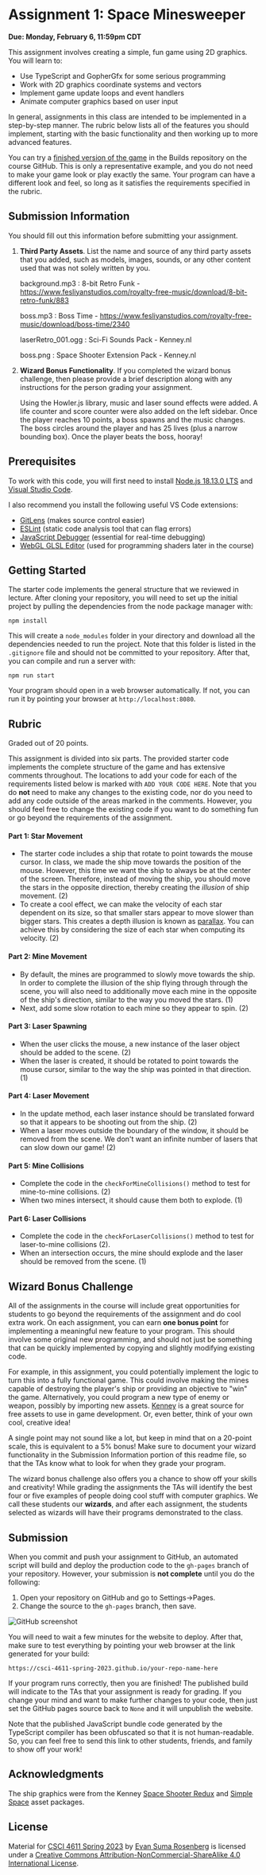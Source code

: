 # Assignment 1: Space Minesweeper

**Due: Monday, February 6, 11:59pm CDT**

This assignment involves creating a simple, fun game using 2D graphics. You will learn to:

- Use TypeScript and GopherGfx for some serious programming
- Work with 2D graphics coordinate systems and vectors
- Implement game update loops and event handlers
- Animate computer graphics based on user input

In general, assignments in this class are intended to be implemented in a step-by-step manner.  The rubric below lists all of the features you should implement, starting with the basic functionality and then working up to more advanced features.

You can try a [finished version of the game](https://csci-4611-spring-2023.github.io/Builds/Assignment-1/) in the Builds repository on the course GitHub. This is only a representative example, and you do not need to make your game look or play exactly the same. Your program can have a different look and feel, so long as it satisfies the requirements specified in the rubric.

## Submission Information

You should fill out this information before submitting your assignment. 

1. **Third Party Assets**. List the name and source of any third party assets that you added, such as models, images, sounds, or any other content used that was not solely written by you. 

   background.mp3 : 8-bit Retro Funk - https://www.fesliyanstudios.com/royalty-free-music/download/8-bit-retro-funk/883 
   
   boss.mp3 : Boss Time - https://www.fesliyanstudios.com/royalty-free-music/download/boss-time/2340
   
   laserRetro_001.ogg : Sci-Fi Sounds Pack - Kenney.nl
   
   boss.png : Space Shooter Extension Pack - Kenney.nl


2. **Wizard Bonus Functionality**. If you completed the wizard bonus challenge, then please provide a brief description along with any instructions for the person grading your assignment.

   Using the Howler.js library, music and laser sound effects were added. A life counter and score counter were also added on the left sidebar. Once the player reaches 10 points, a boss spawns and the music changes. The boss circles around the player and has 25 lives (plus a narrow bounding box). Once the player beats the boss, hooray!

## Prerequisites

To work with this code, you will first need to install [Node.js 18.13.0 LTS](https://nodejs.org/) and [Visual Studio Code](https://code.visualstudio.com/). 

I also recommend you install the following useful VS Code extensions:

- [GitLens](https://marketplace.visualstudio.com/items?itemName=eamodio.gitlens) (makes source control easier)
- [ESLint](https://marketplace.visualstudio.com/items?itemName=dbaeumer.vscode-eslint) (static code analysis tool that can flag errors)
- [JavaScript Debugger](https://marketplace.visualstudio.com/items?itemName=ms-vscode.js-debug-nightly) (essential for real-time debugging)
- [WebGL GLSL Editor](https://marketplace.visualstudio.com/items?itemName=raczzalan.webgl-glsl-editor) (used for programming shaders later in the course)

## Getting Started

The starter code implements the general structure that we reviewed in lecture.  After cloning your repository, you will need to set up the initial project by pulling the dependencies from the node package manager with:

```
npm install
```

This will create a `node_modules` folder in your directory and download all the dependencies needed to run the project.  Note that this folder is listed in the `.gitignore` file and should not be committed to your repository.  After that, you can compile and run a server with:

```
npm run start
```

Your program should open in a web browser automatically.  If not, you can run it by pointing your browser at `http://localhost:8080`.

## Rubric

Graded out of 20 points.

This assignment is divided into six parts.  The provided starter code implements the complete structure of the game and has extensive comments throughout.  The locations to add your code for each of the requirements listed below is marked with `ADD YOUR CODE HERE`.  Note that you do **not** need to make any changes to the existing code, nor do you need to add any code outside of the areas marked in the comments.  However, you should feel free to change the existing code if you want to do something fun or go beyond the requirements of the assignment.

#### Part 1: Star Movement

- The starter code includes a ship that rotate to point towards the mouse cursor.  In class, we made the ship move towards the position of the mouse.  However, this time we want the ship to always be at the center of the screen.  Therefore, instead of moving the ship, you should move the stars in the opposite direction, thereby creating the *illusion* of ship movement. (2)
- To create a cool effect, we can make the velocity of each star dependent on its size, so that smaller stars appear to move slower than bigger stars.  This creates a depth illusion is known as [parallax](https://en.wikipedia.org/wiki/Parallax).  You can achieve this by considering the size of each star when computing its velocity. (2)

#### Part 2: Mine Movement

- By default, the mines are programmed to slowly move towards the ship.  In order to complete the illusion of the ship flying through through the scene, you will also need to additionally move each mine in the opposite of the ship's direction, similar to the way you moved the stars. (1)
- Next, add some slow rotation to each mine so they appear to spin. (2)

#### Part 3: Laser Spawning

- When the user clicks the mouse, a new instance of the laser object should be added to the scene. (2)
- When the laser is created, it should be rotated to point towards the mouse cursor, similar to the way the ship was pointed in that direction. (1)

#### Part 4: Laser Movement

- In the update method, each laser instance should be translated forward so that it appears to be shooting out from the ship. (2)
- When a laser moves outside the boundary of the window, it should be removed from the scene.  We don't want an infinite number of lasers that can slow down our game! (2)

#### Part 5: Mine Collisions

- Complete the code in the `checkForMineCollisions()` method to test for mine-to-mine collisions. (2)  
- When two mines intersect, it should cause them both to explode. (1)

#### Part 6: Laser Collisions

- Complete the code in the `checkForLaserCollisions()` method to test for laser-to-mine collisions (2). 
- When an intersection occurs, the mine should explode and the laser should be removed from the scene. (1)

## Wizard Bonus Challenge

All of the assignments in the course will include great opportunities for students to go beyond the requirements of the assignment and do cool extra work. On each assignment, you can earn **one bonus point** for implementing a meaningful new feature to your program. This should involve some original new programming, and should not just be something that can be quickly implemented by copying and slightly modifying existing code.  

For example, in this assignment, you could potentially implement the logic to turn this into a fully functional game.  This could involve making the mines capable of destroying the player's ship or providing an objective to "win" the game.  Alternatively, you could program a new type of enemy or weapon, possibly by importing new assets.  [Kenney](https://www.kenney.nl/assets) is a great source for free assets to use in game development. Or, even better, think of your own cool, creative idea!

A single point may not sound like a lot, but keep in mind that on a 20-point scale, this is equivalent to a 5% bonus! Make sure to document your wizard functionality in the Submission Information portion of this readme file, so that the TAs know what to look for when they grade your program.

The wizard bonus challenge also offers you a chance to show off your skills and creativity!  While grading the assignments the TAs will identify the best four or five examples of people doing cool stuff with computer graphics. We call these students our **wizards**, and after each assignment, the students selected as wizards will have their programs demonstrated to the class.

## Submission

When you commit and push your assignment to GitHub, an automated script will build and deploy the production code to the `gh-pages` branch of your repository.  However, your submission is **not complete** until you do the following:

1. Open your repository on GitHub and go to Settings->Pages.
2. Change the source to the `gh-pages` branch, then save.

![GitHub screenshot](./images/github.png)

You will need to wait a few minutes for the website to deploy.  After that, make sure to test everything by pointing your web browser at the link generated for your build:

```
https://csci-4611-spring-2023.github.io/your-repo-name-here
```

If your program runs correctly, then you are finished!  The published build will indicate to the TAs that your assignment is ready for grading.  If you change your mind and want to make further changes to your code, then just set the GitHub pages source back to `None` and it will unpublish the website.

Note that the published JavaScript bundle code generated by the TypeScript compiler has been obfuscated so that it is not human-readable. So, you can feel free to send this link to other students, friends, and family to show off your work!

## Acknowledgments

The ship graphics were from the Kenney [Space Shooter Redux](https://www.kenney.nl/assets/space-shooter-redux) and [Simple Space](https://www.kenney.nl/assets/simple-space) asset packages.

## License

Material for [CSCI 4611 Spring 2023](https://csci-4611-spring-2023.github.io) by [Evan Suma Rosenberg](https://illusioneering.umn.edu/) is licensed under a [Creative Commons Attribution-NonCommercial-ShareAlike 4.0 International License](http://creativecommons.org/licenses/by-nc-sa/4.0/).
